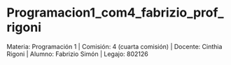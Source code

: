 # Programacion1_com4_fabrizio_prof_rigoni
Materia: Programación 1 |
Comisión: 4 (cuarta comisión) |
Docente: Cinthia Rigoni |
Alumno: Fabrizio Simón |
Legajo: 802126
